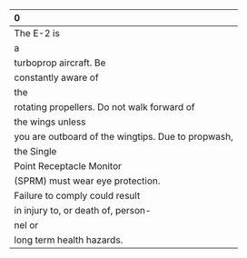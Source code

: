 | 0                                                  |
|:---------------------------------------------------|
| The E-2 is                                         |
| a                                                  |
| turboprop aircraft. Be                             |
| constantly aware of                                |
| the                                                |
| rotating propellers. Do not walk forward of        |
| the wings unless                                   |
| you are outboard of the wingtips. Due to propwash, |
| the Single                                         |
| Point Receptacle Monitor                           |
| (SPRM) must wear eye protection.                   |
| Failure to comply could result                     |
| in injury to, or death of, person-                 |
| nel or                                             |
| long term health hazards.                          |